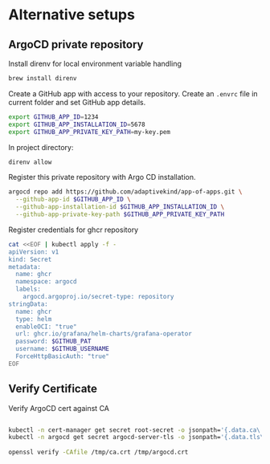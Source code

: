 # Alternative setups

## ArgoCD private repository

Install direnv for local environment variable handling

```sh
brew install direnv
```

Create a GitHub app with access to your repository. Create an `.envrc` file in
current folder and set GitHub app details.

```sh
export GITHUB_APP_ID=1234
export GITHUB_APP_INSTALLATION_ID=5678
export GITHUB_APP_PRIVATE_KEY_PATH=my-key.pem
```

In project directory:

```sh
direnv allow
```

Register this private repository with Argo CD installation.

```sh
argocd repo add https://github.com/adaptivekind/app-of-apps.git \
  --github-app-id $GITHUB_APP_ID \
  --github-app-installation-id $GITHUB_APP_INSTALLATION_ID \
  --github-app-private-key-path $GITHUB_APP_PRIVATE_KEY_PATH
```

Register credentials for ghcr repository

```sh
cat <<EOF | kubectl apply -f -
apiVersion: v1
kind: Secret
metadata:
  name: ghcr
  namespace: argocd
  labels:
    argocd.argoproj.io/secret-type: repository
stringData:
  name: ghcr
  type: helm
  enableOCI: "true"
  url: ghcr.io/grafana/helm-charts/grafana-operator
  password: $GITHUB_PAT
  username: $GITHUB_USERNAME
  ForceHttpBasicAuth: "true"
EOF
```

## Verify Certificate

Verify ArgoCD cert against CA

```sh

kubectl -n cert-manager get secret root-secret -o jsonpath='{.data.ca\.crt}' | base64 -d > /tmp/ca.crt
kubectl -n argocd get secret argocd-server-tls -o jsonpath='{.data.tls\.crt}' | base64 -d > /tmp/argocd.crt
 
openssl verify -CAfile /tmp/ca.crt /tmp/argocd.crt 
```
